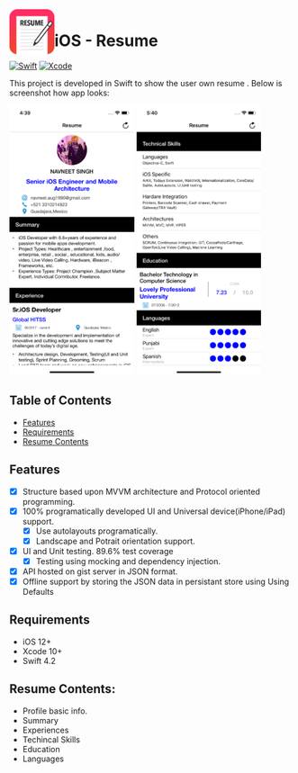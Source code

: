 <img align="left" width="80" height="80" src="https://github.com/navneet1990/Resume/blob/master/Resume/Resources/Assets.xcassets/AppIcon.appiconset/appLogo83%402x.png" alt="iOS resume application project app icon">

# iOS - Resume 

[![Swift](https://img.shields.io/badge/Swift-4.2-orange.svg)](https://swift.org)
[![Xcode](https://img.shields.io/badge/Xcode-10.1-blue.svg)](https://developer.apple.com/xcode)

This project is developed  in Swift to show the user own resume .
Below is screenshot how app looks:

<img height="480" src="https://github.com/navneet1990/Resume/blob/master/Resume/Resources/DemoScreenshot/screenShot.png" alt="demo of resume"> <img height="480" src="https://github.com/navneet1990/Resume/blob/master/Resume/Resources/DemoScreenshot/screenshot2.png" alt="demo of resume">

## Table of Contents

- [Features](#features)
- [Requirements](#requirements)
- [Resume Contents](#resume)

## Features

- [x] Structure based upon MVVM architecture and Protocol oriented programming.
- [x] 100% programatically developed UI and Universal device(iPhone/iPad) support.
    - [x] Use autolayouts programatically.
    - [x] Landscape and Potrait orientation support.
- [x] UI and Unit testing. 89.6%  test coverage
    - [x] Testing using mocking and dependency injection.
- [x] API hosted on gist server in JSON format.
- [x] Offline support by storing the JSON data in persistant store using Using Defaults

## Requirements

- iOS 12+
- Xcode 10+
- Swift 4.2

## Resume Contents:
-  Profile basic info.
-  Summary
-  Experiences
-  Techincal Skills
-  Education
-  Languages

